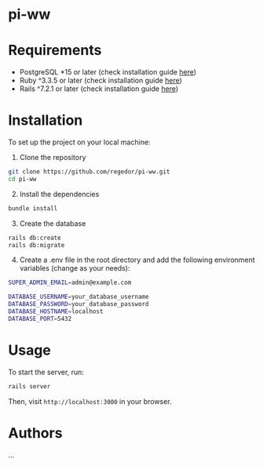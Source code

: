 # pi-ww

# Requirements
 - PostgreSQL *15 or later (check installation guide [here](https://www.postgresql.org/download/))
 - Ruby ^3.3.5 or later (check installation guide [here](https://www.ruby-lang.org/en/documentation/installation/))
 - Rails ^7.2.1 or later (check installation guide [here](https://guides.rubyonrails.org/getting_started.html))

# Installation
To set up the project on your local machine:

1. Clone the repository
```bash
git clone https://github.com/regedor/pi-ww.git
cd pi-ww
```

2. Install the dependencies
```bash
bundle install
```

3. Create the database
```bash
rails db:create
rails db:migrate
```

4. Create a .env file in the root directory and add the following environment variables (change as your needs):
```bash
SUPER_ADMIN_EMAIL=admin@example.com

DATABASE_USERNAME=your_database_username
DATABASE_PASSWORD=your_database_password
DATABASE_HOSTNAME=localhost
DATABASE_PORT=5432
```

# Usage
To start the server, run:
```bash
rails server
```
Then, visit `http://localhost:3000` in your browser.

# Authors
 ...
